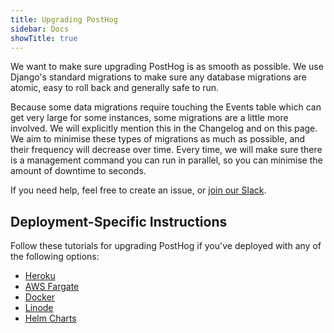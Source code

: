 ```yaml
---
title: Upgrading PostHog
sidebar: Docs
showTitle: true
---
```


We want to make sure upgrading PostHog is as smooth as possible. We use Django's standard migrations to make sure any database migrations are atomic, easy to roll back and generally safe to run.

Because some data migrations require touching the Events table which can get very large for some instances, some migrations are a little more involved. We will explicitly mention this in the Changelog and on this page. We aim to minimise these types of migrations as much as possible, and their frequency will decrease over time. Every time, we will make sure there is a management command you can run in parallel, so you can minimise the amount of downtime to seconds.

If you need help, feel free to create an issue, or [join our Slack](/slack).


## Deployment-Specific Instructions

Follow these tutorials for upgrading PostHog if you've deployed with any of the following options:

- [Heroku](/docs/self-host/deploy/heroku#upgrading-posthog-on-heroku)
- [AWS Fargate](/docs/self-host/deploy/aws#updating-aws-fargate)
- [Docker](/docs/self-host/deploy/docker#upgrading-posthog-with-docker)
- [Linode](/docs/self-host/deploy/linode#updating-your-posthog)
- [Helm Charts](/docs/self-host/deploy/kubernetes#updating-your-posthog)

